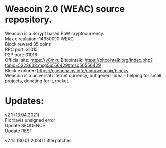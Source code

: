 # Weacoin 2.0 (WEAC) source repository.  
Weacoin is a Scrypt based PoW cryptocurrency.  
Max circulation: 14950000 WEAC  
Block reward 35 coins  
RPC port: 31015  
P2P port: 31016  
Official site: https://v0m.ru 
Bitcointalk: https://bitcointalk.org/index.php?topic=5323633.msg56556429#msg56556429  
Block explorer: https://openchains.info/coin/weacoin/blocks  
Weacoin is a universal internet currency, but general idea - helping for small projects, donating for it, rocket.

# Updates:  
v2.1 (13.04.2021)  
Fix travis unsigned error  
Update SEQUENCE  
Update REST  

v2.1.1 (30.01.2024)
Little patches
